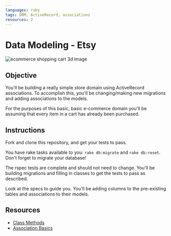 ```yaml
---
languages: ruby
tags: ORM, ActiveRecord, associations
resources: 2
---
```


# Data Modeling - Etsy

![ecommerce shopping cart 3d image](https://s3-us-west-2.amazonaws.com/web-dev-readme-photos/rails/ecommerce.jpg)

## Objective

You'll be building a really simple store domain using ActiveRecord associations. To accomplish this, you'll be changing/making new migrations and adding associations to the models.

For the purposes of this basic, basic e-commerce domain you'll be assuming that every item in a cart has already been purchased.

## Instructions

Fork and clone this repository, and get your tests to pass.

You have rake tasks available to you: `rake db:migrate` and `rake db:reset`. Don't forget to migrate your database!

The rspec tests are complete and should not need to change. You'll be building migrations and filling in classes to get the tests to pass as described.

Look at the specs to guide you. You'll be adding columns to the pre-existing tables and associations to their models.

## Resources

* [Class Methods](http://api.rubyonrails.org/classes/ActiveRecord/Associations/ClassMethods.html)
* [Association Basics](http://guides.rubyonrails.org/association_basics.html)